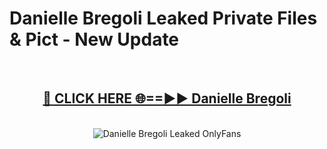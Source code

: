 # Danielle Bregoli Leaked Private Files & Pict - New Update
<br>
<div align="center">
<h2><a href="https://mediafilles.blogspot.com/?title=Danielle_Bregoli" rel="nofollow">🔴 CLICK HERE 🌐==►► Danielle Bregoli</a></h2>
<br>
<a href="https://mediafilles.blogspot.com/?title=Danielle_Bregoli" rel="nofollow" data-target="animated-image.originalLink"><img src="https://i.ibb.co.com/WyWwxjT/player-gif2.gif" alt="Danielle Bregoli Leaked OnlyFans" style="max-width: 100%; display: inline-block;" data-target="animated-image.originalImage"></a>
</div>
<br>